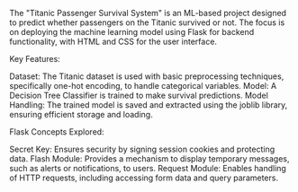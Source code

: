 The "Titanic Passenger Survival System" is an ML-based project designed to predict whether passengers on the Titanic survived or not.
The focus is on deploying the machine learning model using Flask for backend functionality, with HTML and CSS for the user interface.

Key Features:

Dataset: The Titanic dataset is used with basic preprocessing techniques, specifically one-hot encoding, to handle categorical variables.
Model: A Decision Tree Classifier is trained to make survival predictions.
Model Handling: The trained model is saved and extracted using the joblib library, ensuring efficient storage and loading.

Flask Concepts Explored:

Secret Key: Ensures security by signing session cookies and protecting data.
Flash Module: Provides a mechanism to display temporary messages, such as alerts or notifications, to users.
Request Module: Enables handling of HTTP requests, including accessing form data and query parameters.
